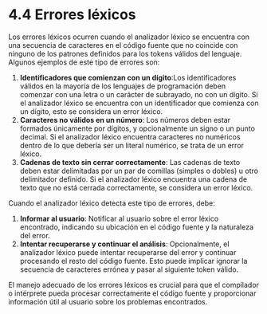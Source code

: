 
# 4.4 Errores léxicos

Los errores léxicos ocurren cuando el analizador léxico se encuentra con una secuencia de caracteres en el código fuente que no coincide con ninguno de los patrones definidos para los tokens válidos del lenguaje. Algunos ejemplos de este tipo de errores son:



1. **Identificadores que comienzan con un dígito**:Los identificadores válidos en la mayoría de los lenguajes de programación deben comenzar con una letra o un carácter de subrayado, no con un dígito. Si el analizador léxico se encuentra con un identificador que comienza con un dígito, esto se considera un error léxico.
2. **Caracteres no válidos en un número**: Los números deben estar formados únicamente por dígitos, y opcionalmente un signo o un punto decimal. Si el analizador léxico encuentra caracteres no numéricos dentro de lo que debería ser un literal numérico, se trata de un error léxico.
3. **Cadenas de texto sin cerrar correctamente**: Las cadenas de texto deben estar delimitadas por un par de comillas (simples o dobles) u otro delimitador definido. Si el analizador léxico encuentra una cadena de texto que no está cerrada correctamente, se considera un error léxico.

Cuando el analizador léxico detecta este tipo de errores, debe:

1. **Informar al usuario**: Notificar al usuario sobre el error léxico encontrado, indicando su ubicación en el código fuente y la naturaleza del error.
2. **Intentar recuperarse y continuar el análisis**: Opcionalmente, el analizador léxico puede intentar recuperarse del error y continuar procesando el resto del código fuente. Esto puede implicar ignorar la secuencia de caracteres errónea y pasar al siguiente token válido.

El manejo adecuado de los errores léxicos es crucial para que el compilador o intérprete pueda procesar correctamente el código fuente y proporcionar información útil al usuario sobre los problemas encontrados.
